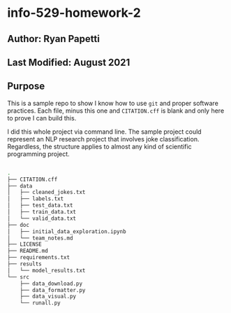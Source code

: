 # info-529-homework-2
## Author: Ryan Papetti
## Last Modified: August 2021

## Purpose
This is a sample repo to show I know how to use `git` and proper software practices. Each file, minus this one and `CITATION.cff` is blank and only here to prove I can build this.

I did this whole project via command line. The sample project could represent an NLP research project that involves joke classification. Regardless, the structure applies to almost any kind of scientific programming project. 
```bash

.
├── CITATION.cff
├── data
│   ├── cleaned_jokes.txt
│   ├── labels.txt
│   ├── test_data.txt
│   ├── train_data.txt
│   └── valid_data.txt
├── doc
│   ├── initial_data_exploration.ipynb
│   └── team_notes.md
├── LICENSE
├── README.md
├── requirements.txt
├── results
│   └── model_results.txt
└── src
    ├── data_download.py
    ├── data_formatter.py
    ├── data_visual.py
    └── runall.py


```
